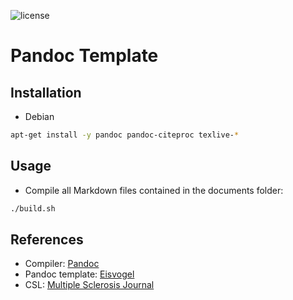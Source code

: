 ![license](https://badgen.net/github/license/flavien-perier/pandoc-template)

# Pandoc Template

## Installation

- Debian

```sh
apt-get install -y pandoc pandoc-citeproc texlive-*
```

## Usage

- Compile all Markdown files contained in the documents folder:

```sh
./build.sh
```

## References

- Compiler: [Pandoc](https://pandoc.org/)
- Pandoc template: [Eisvogel](https://github.com/Wandmalfarbe/pandoc-latex-template)
- CSL: [Multiple Sclerosis Journal](https://github.com/citation-style-language/styles/blob/master/multiple-sclerosis-journal.csl)
